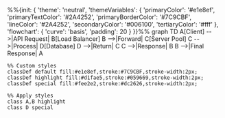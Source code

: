 %%{init: {
  'theme': 'neutral',
  'themeVariables': {
    'primaryColor': '#e1e8ef',
    'primaryTextColor': '#2A4252',
    'primaryBorderColor': '#7C9CBF',
    'lineColor': '#2A4252',
    'secondaryColor': '#006100',
    'tertiaryColor': '#fff'
  },
  'flowchart': {
    'curve': 'basis',
    'padding': 20
  }
}}%%
graph TD
    A[Client] -->|API Request| B[Load Balancer]
    B -->|Forward| C[Server Pool]
    C -->|Process| D[Database]
    D -->|Return| C
    C -->|Response| B
    B -->|Final Response| A

    %% Custom styles
    classDef default fill:#e1e8ef,stroke:#7C9CBF,stroke-width:2px;
    classDef highlight fill:#d1fae5,stroke:#059669,stroke-width:2px;
    classDef special fill:#fee2e2,stroke:#dc2626,stroke-width:2px;

    %% Apply styles
    class A,B highlight
    class D special
